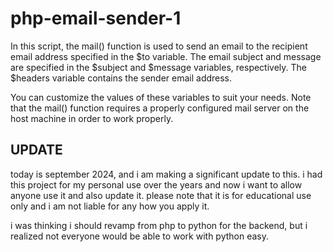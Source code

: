 # php-email-sender-1

In this script, the mail() function is used to send an email to the recipient email address specified in the $to variable. The email subject and message are specified in the $subject and $message variables, respectively. The $headers variable contains the sender email address.

You can customize the values of these variables to suit your needs. Note that the mail() function requires a properly configured mail server on the host machine in order to work properly.


## UPDATE
today is september 2024, and i am making a significant update to this. i had this project for my personal use over the years and now i want to allow anyone use it and also update it. please note that it is for educational use only and i am not liable for any how you apply it.

i was thinking i should revamp from php to python for the backend, but i realized not everyone would be able to work with python easy.